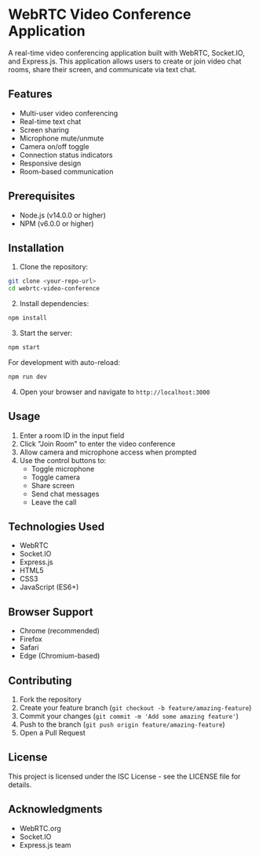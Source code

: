 # WebRTC Video Conference Application

A real-time video conferencing application built with WebRTC, Socket.IO, and Express.js. This application allows users to create or join video chat rooms, share their screen, and communicate via text chat.

## Features

- Multi-user video conferencing
- Real-time text chat
- Screen sharing
- Microphone mute/unmute
- Camera on/off toggle
- Connection status indicators
- Responsive design
- Room-based communication

## Prerequisites

- Node.js (v14.0.0 or higher)
- NPM (v6.0.0 or higher)

## Installation

1. Clone the repository:

```bash
git clone <your-repo-url>
cd webrtc-video-conference
```

2. Install dependencies:

```bash
npm install
```

3. Start the server:

```bash
npm start
```

For development with auto-reload:

```bash
npm run dev
```

4. Open your browser and navigate to `http://localhost:3000`

## Usage

1. Enter a room ID in the input field
2. Click "Join Room" to enter the video conference
3. Allow camera and microphone access when prompted
4. Use the control buttons to:
   - Toggle microphone
   - Toggle camera
   - Share screen
   - Send chat messages
   - Leave the call

## Technologies Used

- WebRTC
- Socket.IO
- Express.js
- HTML5
- CSS3
- JavaScript (ES6+)

## Browser Support

- Chrome (recommended)
- Firefox
- Safari
- Edge (Chromium-based)

## Contributing

1. Fork the repository
2. Create your feature branch (`git checkout -b feature/amazing-feature`)
3. Commit your changes (`git commit -m 'Add some amazing feature'`)
4. Push to the branch (`git push origin feature/amazing-feature`)
5. Open a Pull Request

## License

This project is licensed under the ISC License - see the LICENSE file for details.

## Acknowledgments

- WebRTC.org
- Socket.IO
- Express.js team

